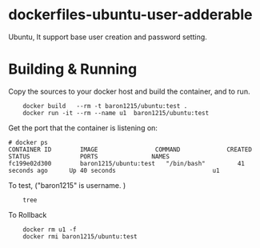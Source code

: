 # dockerfiles-ubuntu-user-adderable
Ubuntu, It support base user creation and password setting.

# Building & Running

Copy the sources to your docker host and build the container, and to run.
```
	docker build   --rm -t baron1215/ubuntu:test .
	docker run -it --rm --name u1  baron1215/ubuntu:test
```
Get the port that the container is listening on:

```
# docker ps
CONTAINER ID        IMAGE                COMMAND             CREATED             STATUS              PORTS               NAMES
fc199e02d300        baron1215/ubuntu:test   "/bin/bash"         41 seconds ago      Up 40 seconds                           u1
```

To test, ("baron1215" is username. )
```
	tree
```
To Rollback
```
    docker rm u1 -f
    docker rmi baron1215/ubuntu:test
```

